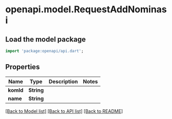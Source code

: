 # openapi.model.RequestAddNominasi

## Load the model package
```dart
import 'package:openapi/api.dart';
```

## Properties
Name | Type | Description | Notes
------------ | ------------- | ------------- | -------------
**komId** | **String** |  | 
**name** | **String** |  | 

[[Back to Model list]](../README.md#documentation-for-models) [[Back to API list]](../README.md#documentation-for-api-endpoints) [[Back to README]](../README.md)


